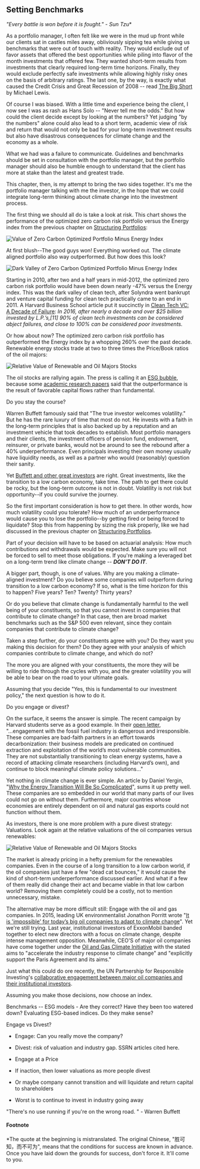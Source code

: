 ## Setting Benchmarks

_"Every battle is won before it is fought." - Sun Tzu_*

As a portfolio manager, I often felt like we were in the mud up front while our clients sat in castles miles away, obliviously sipping tea while giving us benchmarks that were out of touch with reality.  They would exclude out of favor assets that offered the best opportunities while piling into flavor of the month investments that offered few.  They wanted short-term results from investments that clearly required long-term time horizons. Finally, they would exclude perfectly safe investments while allowing highly risky ones on the basis of arbitrary ratings.  The last one, by the way, is exactly what caused the Credit Crisis and Great Recession of 2008 -- read [The Big Short](https://amzn.to/33TkSnl) by Michael Lewis.

Of course I was biased.  With a little time and experience being the client, I now see I was as rash as Hans Solo -- "Never tell me the odds."  But how could the client decide except by looking at the numbers?  Yet judging "by the numbers" alone could also lead to a short term, academic view of risk and return that would not only be bad for your long-term investment results but also have disastrous consequences for climate change and the economy as a whole.  

What we had was a failure to communicate.  Guidelines and benchmarks should be set in consultation with the portfolio manager, but the portfolio manager should also be humble enough to understand that the client has more at stake than the latest and greatest trade.

This chapter, then, is my attempt to bring the two sides together.  It's me the portfolio manager talking with me the investor, in the hope that we could integrate long-term thinking about climate change into the investment process.

The first thing we should all do is take a look at risk.  This chart shows the performance of the optimized zero carbon risk portfolio versus the Energy index from the previous chapter on [Structuring Portfolios](Structuring-Portfolios.md):

![Value of Zero Carbon Optimized Portfolio Minus Energy Index](images/Value-Optimized-Energy-Index.png)

At first blush--The good guys won!  Everything worked out.  The climate aligned portfolio also way outperformed.  But how does this look?

![Dark Valley of Zero Carbon Optimized Portfolio Minus Energy Index](images/Value-Optimized-Energy-Index-2012.png)

Starting in 2010, after two and a half years in mid-2012, the optimized zero carbon risk portfolio would have been down nearly -47% versus the Energy index.  This was the dark valley of clean tech, after Solyndra went bankrupt and venture capital funding for clean tech practically came to an end in 2011.  A Harvard Business School article put it succinctly in [Clean Tech VC: A Decade of Failure](https://digital.hbs.edu/platform-rctom/submission/clean-tech-vc-a-decade-of-failure/): _In 2016, after nearly a decade and over $25 billion invested by L.P.’s,[11] 90% of clean tech investments can be considered abject failures, and close to 100% can be considered poor investments._

Or how about now?  The optimized zero carbon risk portfolio has outperformed the Energy index by a whopping 260% over the past decade.  Renewable energy stocks trade at two to three times the Price/Book ratios of the oil majors:

![Relative Value of Renewable and Oil Majors Stocks](images/Valuation_BMG_Table.png)

The oil stocks are rallying again.  The press is calling it an [ESG bubble](https://www.bloomberg.com/news/articles/2021-10-28/trillion-dollar-esg-boom-rings-bubble-trouble-alarm-in-new-study), because some [academic research papers](https://papers.ssrn.com/sol3/Papers.cfm?abstract_id=3929359) said that the outperformance is the result of favorable capital flows rather than fundamental.  

Do you stay the course?  

Warren Buffett famously said that "The true investor welcomes volatility."  But he has the rare luxury of time that most do not.  He invests with a faith in the long-term principles that is also backed up by a reputation and an investment vehicle that took decades to establish.  Most portfolio managers and their clients, the investment officers of pension fund, endowment, reinsurer, or private banks, would not be around to see the rebound after a 40% underperformance.  Even principals investing their own money usually have liquidity needs, as well as a partner who would (reasonably) question their sanity.  

Yet [Buffett and other great investors](http://mastersinvest.com/volatilityquotes) are right.  Great investments, like the transition to a low carbon economy, take time.  The path to get there could be rocky, but the long-term outcome is not in doubt.  Volatility is not risk but opportunity--if you could survive the journey.

So the first important consideration is how to get there.  In other words, how much volatility could you tolerate?  How much of an underperformance would cause you to lose the portfolio--by getting fired or being forced to liquidate?  Stop this from happening by sizing the risk properly, like we had discussed in the previous chapter on [Structuring Portfolios](Structuring-Portfolios.md).

Part of your decision will have to be based on actuarial analysis: How much contributions and withdrawals would be expected.  Make sure you will not be forced to sell to meet those obligations.  If you're making a leveraged bet on a long-term trend like climate change -- ___DON'T DO IT___.

A bigger part, though, is one of values.  Why are you making a climate-aligned investment?  Do you believe some companies will outperform during transition to a low carbon economy?  If so, what is the time horizon for this to happen?  Five years?  Ten?  Twenty?  Thirty years?  

Or do you believe that climate change is fundamentally harmful to the well being of your constituents, so that you cannot invest in companies that contribute to climate change?  In that case, then are broad market benchmarks such as the S&P 500 even relevant, since they contain companies that contribute to climate change?

Taken a step further, do your constituents agree with you?  Do they want you making this decision for them?  Do they agree with your analysis of which companies contribute to climate change, and which do not?

The more you are aligned with your constituents, the more they will be willing to ride through the cycles with you, and the greater volatility you will be able to bear on the road to your ultimate goals.

Assuming that you decide "Yes, this is fundamental to our investment policy," the next question is how to do it.  

Do you engage or divest?  

On the surface, it seems the answer is simple.  The recent campaign by Harvard students serve as a good example.  In their [open letter](https://divestharvard.medium.com/letter-to-harvard-corporation-on-its-2050-net-zero-pledge-a7260fd2e76), "...engagement with the fossil fuel industry is dangerous and irresponsible. These companies are bad-faith partners in an effort towards decarbonization: their business models are predicated on continued extraction and exploitation of the world’s most vulnerable communities. They are not substantially transitioning to clean energy systems, have a record of attacking climate researchers (including Harvard’s own), and continue to block meaningful climate policy solutions..." 

Yet nothing in climate change is ever simple.  An article by Daniel Yergin, "[Why the Energy Transition Will Be So Complicated](https://www.theatlantic.com/international/archive/2021/11/energy-shock-transition/620813/)", sums it up pretty well.  These companies are so embedded in our world that many parts of our lives could not go on without them.  Furthermore, major countries whose economies are entirely dependent on oil and natural gas exports could not function without them.      

As investors, there is one more problem with a pure divest strategy: Valuations.  Look again at the relative valuations of the oil companies versus renewables:

![Relative Value of Renewable and Oil Majors Stocks](images/Valuation_BMG_Table.png)

The market is already pricing in a hefty premium for the renewables companies.  Even in the course of a long transition to a low carbon world, if the oil companies just have a few "dead cat bounces," it would cause the kind of short-term underperformance discussed earlier.  And what if a few of them really did change their act and became viable in that low carbon world?  Removing them completely could be a costly, not to mention unnecessary, mistake.

The alternative may be more difficult still: Engage with the oil and gas companies.  In 2015, leading UK environmentalist Jonathon Porritt wrote "[It is 'impossible' for today’s big oil companies to adapt to climate change](https://www.theguardian.com/environment/2015/jan/15/it-is-impossible-todays-big-oil-companies-adapt-climate-change-jonathon-porritt)".  Yet we're still trying.  Last year, institutional investors of ExxonMobil banded together to elect new directors with a focus on climate change, despite intense management opposition.  Meanwhile, CEO'S of major oil companies have come together under the [Oil and Gas Climate Initiative](https://www.ogci.com) with the stated aims to "accelerate the industry response to climate change" and "explicitly support the Paris Agreement and its aims."
 
Just what this could do ore recently, the UN Partnership for Responsible Investing's [collaborative engagement between major oil companies and their institutional investors](https://www.unpri.org/climate-change/engaging-oil-and-gas-companies-on-climate-results-of-the-pri-collaborative-engagement/6826.article).

Assuming you make those decisions, now choose an index.


Benchmarks -- ESG models - Are they correct?  Have they been too watered down?  Evaluating ESG-based indices.  Do they make sense?


Engage vs Divest?
- Engage: Can you really move the company?
- Divest: risk of valuation and industry gap.  SSRN articles cited here.

- Engage at a Price
- If inaction, then lower valuations as more people divest
- Or maybe company cannot transition and will liquidate and return capital to shareholders
- Worst is to continue to invest in industry going away

"There's no use running if you're on the wrong road. " - Warren Buffett


#### Footnote

*The quote at the beginning is mistranslated.  The original Chinese, "胜可知，而不可为", means that the conditions for success are known in advance.  Once you have laid down the grounds for success, don't  force it.  It'll come to you.

